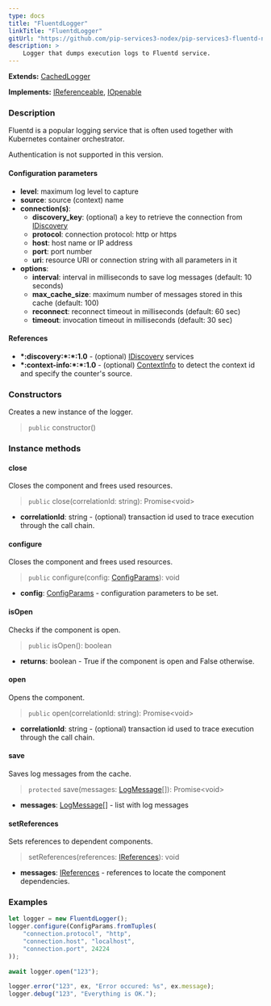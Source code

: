 ```yaml
---
type: docs
title: "FluentdLogger"
linkTitle: "FluentdLogger"
gitUrl: "https://github.com/pip-services3-nodex/pip-services3-fluentd-nodex"
description: > 
    Logger that dumps execution logs to Fluentd service.
---
```

**Extends:** [CachedLogger](../../../components/log/cached_logger)

**Implements:** [IReferenceable](../../../commons/refer/ireferenceable), [IOpenable](../../../commons/run/iopenable)

### Description

Fluentd is a popular logging service that is often used
together with Kubernetes container orchestrator.

Authentication is not supported in this version.

#### Configuration parameters

- **level**: maximum log level to capture
- **source**: source (context) name
- **connection(s)**:           
    - **discovery_key**: (optional) a key to retrieve the connection from [IDiscovery](../../../components/connect/idiscovery)
    - **protocol**: connection protocol: http or https
    - **host**: host name or IP address
    - **port**: port number
    - **uri**: resource URI or connection string with all parameters in it
- **options**:
    - **interval**: interval in milliseconds to save log messages (default: 10 seconds)
    - **max_cache_size**: maximum number of messages stored in this cache (default: 100)        
    - **reconnect**: reconnect timeout in milliseconds (default: 60 sec)
    - **timeout**: invocation timeout in milliseconds (default: 30 sec)


#### References
- **\*:discovery:\*:\*:1.0** - (optional) [IDiscovery](../../../components/connect/idiscovery) services
- **\*:context-info:\*:\*:1.0** - (optional) [ContextInfo](../../../components/info/context_info) to detect the context id and specify the counter's source.

### Constructors

Creates a new instance of the logger.

> `public` constructor()


### Instance methods

#### close
Closes the component and frees used resources.

> `public` close(correlationId: string): Promise\<void\>

- **correlationId**: string - (optional) transaction id used to trace execution through the call chain.


#### configure
Closes the component and frees used resources.

> `public` configure(config: [ConfigParams](../../../commons/config/config_params)): void

- **config**: [ConfigParams](../../../commons/config/config_params) - configuration parameters to be set.


#### isOpen
Checks if the component is open.

> `public` isOpen(): boolean

- **returns**: boolean - True if the component is open and False otherwise.


#### open
Opens the component.

> `public` open(correlationId: string): Promise\<void\>

- **correlationId**: string - (optional) transaction id used to trace execution through the call chain.


#### save
Saves log messages from the cache.

> `protected` save(messages: [LogMessage](../../../components/log/log_message)[]): Promise\<void\>

- **messages**: [LogMessage](../../../components/log/log_message)[] - list with log messages


#### setReferences
Sets references to dependent components.

> setReferences(references: [IReferences](../../../commons/refer/ireferences)): void

- **messages**: [IReferences](../../../commons/refer/ireferences) - references to locate the component dependencies.

### Examples

```typescript
let logger = new FluentdLogger();
logger.configure(ConfigParams.fromTuples(
    "connection.protocol", "http",
    "connection.host", "localhost",
    "connection.port", 24224
));
  
await logger.open("123");
   
logger.error("123", ex, "Error occured: %s", ex.message);
logger.debug("123", "Everything is OK.");
```
